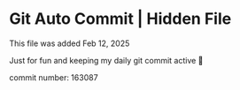 # Git Auto Commit | Hidden File

This file was added Feb 12, 2025

Just for fun and keeping my daily git commit active 🤪

commit number: 163087
